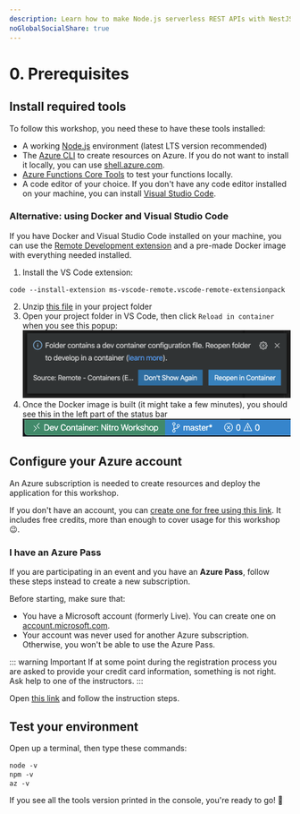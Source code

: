 ```yaml
---
description: Learn how to make Node.js serverless REST APIs with NestJS and Azure
noGlobalSocialShare: true
---
```


# 0. Prerequisites
## Install required tools

To follow this workshop, you need these to have these tools installed:

- A working [Node.js](https://nodejs.org) environment (latest LTS version recommended)
- The [Azure CLI](https://docs.microsoft.com/cli/azure/install-azure-cli?view=azure-cli-latest?WT.mc_id=nitro-workshop-yolasors) to create resources on Azure. If you do not want to install it locally, you can use [shell.azure.com](https://shell.azure.com/?WT.mc_id=nitro-workshop-yolasors).
- [Azure Functions Core Tools](https://docs.microsoft.com/azure/azure-functions/functions-run-local#v2?WT.mc_id=nitro-workshop-yolasors) to test your functions locally.
- A code editor of your choice. If you don't have any code editor installed on your machine, you can install [Visual Studio Code](https://code.visualstudio.com?WT.mc_id=nitro-workshop-yolasors).

### Alternative: using Docker and Visual Studio Code

If you have Docker and Visual Studio Code installed on your machine, you can use the [Remote Development extension](https://marketplace.visualstudio.com/items?itemName=ms-vscode-remote.vscode-remote-extensionpack&WT.mc_id=nitro-workshop-yolasors) and a pre-made Docker image with everything needed installed.

1. Install the VS Code extension:
  ```
  code --install-extension ms-vscode-remote.vscode-remote-extensionpack
  ```
2. Unzip [this file](./devcontainer.zip) in your project folder
3. Open your project folder in VS Code, then click `Reload in container` when you see this popup:
   ![remote extension popup](./images/remote-open.png)
4. Once the Docker image is built (it might take a few minutes), you should see this in the left part of the status bar
    ![remote extension status command](./images/remote-status.png)

## Configure your Azure account

An Azure subscription is needed to create resources and deploy the application for this workshop.

If you don't have an account, you can [create one for free using this link](https://azure.microsoft.com/free/?WT.mc_id=nitro-workshop-yolasors). It includes free credits, more than enough to cover usage for this workshop 😉.

### I have an Azure Pass

If you are participating in an event and you have an **Azure Pass**, follow these steps instead to create a new subscription.

Before starting, make sure that:
- You have a Microsoft account (formerly Live). You can create one on [account.microsoft.com](https://account.microsoft.com?WT.mc_id=nitro-workshop-yolasors).
- Your account was never used for another Azure subscription. Otherwise, you won't be able to use the Azure Pass.

::: warning Important
If at some point during the registration process you are asked to provide your credit card information, something is not right. Ask help to one of the instructors.
:::

Open [this link](https://www.microsoftazurepass.com/Home/HowTo?Length=5&WT.mc_id=nitro-workshop-yolasors) and follow the instruction steps. 

## Test your environment

Open up a terminal, then type these commands:
```
node -v
npm -v
az -v
```
If you see all the tools version printed in the console, you're ready to go! 🎉
